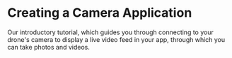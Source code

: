 # Creating a Camera Application

Our introductory tutorial, which guides you through connecting to your drone's camera to display a live video feed in your app, through which you can take photos and videos.